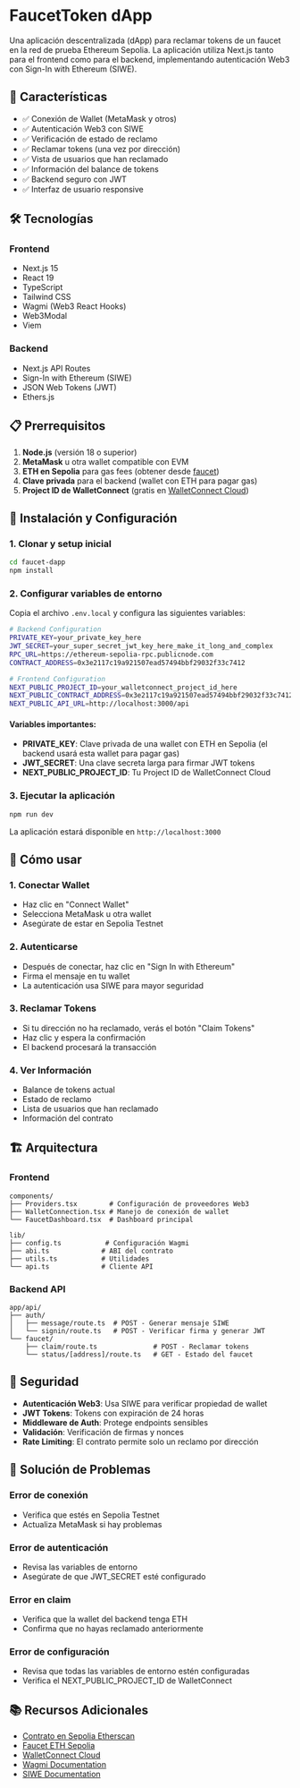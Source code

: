 # FaucetToken dApp

Una aplicación descentralizada (dApp) para reclamar tokens de un faucet en la red de prueba Ethereum Sepolia. La aplicación utiliza Next.js tanto para el frontend como para el backend, implementando autenticación Web3 con Sign-In with Ethereum (SIWE).

## 🚀 Características

- ✅ Conexión de Wallet (MetaMask y otros)
- ✅ Autenticación Web3 con SIWE
- ✅ Verificación de estado de reclamo
- ✅ Reclamar tokens (una vez por dirección)
- ✅ Vista de usuarios que han reclamado
- ✅ Información del balance de tokens
- ✅ Backend seguro con JWT
- ✅ Interfaz de usuario responsive

## 🛠 Tecnologías

### Frontend
- Next.js 15
- React 19
- TypeScript
- Tailwind CSS
- Wagmi (Web3 React Hooks)
- Web3Modal
- Viem

### Backend
- Next.js API Routes
- Sign-In with Ethereum (SIWE)
- JSON Web Tokens (JWT)
- Ethers.js

## 📋 Prerrequisitos

1. **Node.js** (versión 18 o superior)
2. **MetaMask** u otra wallet compatible con EVM
3. **ETH en Sepolia** para gas fees (obtener desde [faucet](https://cloud.google.com/application/web3/faucet/ethereum/sepolia))
4. **Clave privada** para el backend (wallet con ETH para pagar gas)
5. **Project ID de WalletConnect** (gratis en [WalletConnect Cloud](https://cloud.walletconnect.com))

## 🔧 Instalación y Configuración

### 1. Clonar y setup inicial

```bash
cd faucet-dapp
npm install
```

### 2. Configurar variables de entorno

Copia el archivo `.env.local` y configura las siguientes variables:

```bash
# Backend Configuration
PRIVATE_KEY=your_private_key_here
JWT_SECRET=your_super_secret_jwt_key_here_make_it_long_and_complex
RPC_URL=https://ethereum-sepolia-rpc.publicnode.com
CONTRACT_ADDRESS=0x3e2117c19a921507ead57494bbf29032f33c7412

# Frontend Configuration
NEXT_PUBLIC_PROJECT_ID=your_walletconnect_project_id_here
NEXT_PUBLIC_CONTRACT_ADDRESS=0x3e2117c19a921507ead57494bbf29032f33c7412
NEXT_PUBLIC_API_URL=http://localhost:3000/api
```

#### Variables importantes:

- **PRIVATE_KEY**: Clave privada de una wallet con ETH en Sepolia (el backend usará esta wallet para pagar gas)
- **JWT_SECRET**: Una clave secreta larga para firmar JWT tokens
- **NEXT_PUBLIC_PROJECT_ID**: Tu Project ID de WalletConnect Cloud

### 3. Ejecutar la aplicación

```bash
npm run dev
```

La aplicación estará disponible en `http://localhost:3000`

## 🎯 Cómo usar

### 1. Conectar Wallet
- Haz clic en "Connect Wallet"
- Selecciona MetaMask u otra wallet
- Asegúrate de estar en Sepolia Testnet

### 2. Autenticarse
- Después de conectar, haz clic en "Sign In with Ethereum"
- Firma el mensaje en tu wallet
- La autenticación usa SIWE para mayor seguridad

### 3. Reclamar Tokens
- Si tu dirección no ha reclamado, verás el botón "Claim Tokens"
- Haz clic y espera la confirmación
- El backend procesará la transacción

### 4. Ver Información
- Balance de tokens actual
- Estado de reclamo
- Lista de usuarios que han reclamado
- Información del contrato

## 🏗 Arquitectura

### Frontend
```
components/
├── Providers.tsx        # Configuración de proveedores Web3
├── WalletConnection.tsx # Manejo de conexión de wallet
└── FaucetDashboard.tsx  # Dashboard principal

lib/
├── config.ts           # Configuración Wagmi
├── abi.ts             # ABI del contrato
├── utils.ts           # Utilidades
└── api.ts             # Cliente API
```

### Backend API
```
app/api/
├── auth/
│   ├── message/route.ts  # POST - Generar mensaje SIWE
│   └── signin/route.ts   # POST - Verificar firma y generar JWT
└── faucet/
    ├── claim/route.ts              # POST - Reclamar tokens
    └── status/[address]/route.ts   # GET - Estado del faucet
```

## 🔐 Seguridad

- **Autenticación Web3**: Usa SIWE para verificar propiedad de wallet
- **JWT Tokens**: Tokens con expiración de 24 horas
- **Middleware de Auth**: Protege endpoints sensibles
- **Validación**: Verificación de firmas y nonces
- **Rate Limiting**: El contrato permite solo un reclamo por dirección

## 🚨 Solución de Problemas

### Error de conexión
- Verifica que estés en Sepolia Testnet
- Actualiza MetaMask si hay problemas

### Error de autenticación
- Revisa las variables de entorno
- Asegúrate de que JWT_SECRET esté configurado

### Error en claim
- Verifica que la wallet del backend tenga ETH
- Confirma que no hayas reclamado anteriormente

### Error de configuración
- Revisa que todas las variables de entorno estén configuradas
- Verifica el NEXT_PUBLIC_PROJECT_ID de WalletConnect

## 📚 Recursos Adicionales

- [Contrato en Sepolia Etherscan](https://sepolia.etherscan.io/address/0x3e2117c19a921507ead57494bbf29032f33c7412#code)
- [Faucet ETH Sepolia](https://cloud.google.com/application/web3/faucet/ethereum/sepolia)
- [WalletConnect Cloud](https://cloud.walletconnect.com)
- [Wagmi Documentation](https://wagmi.sh/)
- [SIWE Documentation](https://docs.login.xyz/)

